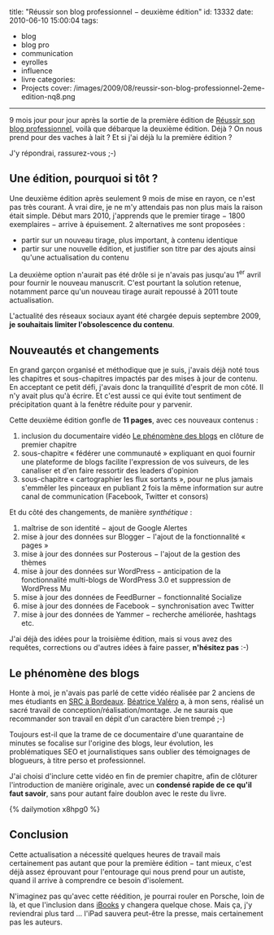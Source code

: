 title: "Réussir son blog professionnel − deuxième édition"
id: 13332
date: 2010-06-10 15:00:04
tags:
- blog
- blog pro
- communication
- eyrolles
- influence
- livre
categories:
- Projects
cover: /images/2009/08/reussir-son-blog-professionnel-2eme-edition-nq8.png
---

9 mois jour pour jour après la sortie de la première édition de [Réussir son blog professionnel](http://reussir-son-blog.pro/), voilà que débarque la deuxième édition. Déjà ? On nous prend pour des vaches à lait ? Et si j'ai déjà lu la première édition ?

J'y répondrai, rassurez-vous ;-)

<!--more-->

## Une édition, pourquoi si tôt ?

Une deuxième édition après seulement 9 mois de mise en rayon, ce n'est pas très courant. À vrai dire, je ne m'y attendais pas non plus mais la raison était simple. Début mars 2010, j'apprends que le premier tirage − 1800 exemplaires − arrive à épuisement. 2 alternatives me sont proposées :

*   partir sur un nouveau tirage, plus important, à contenu identique
*   partir sur une nouvelle édition, et justifier son titre par des ajouts ainsi qu'une actualisation du contenu

La deuxième option n'aurait pas été drôle si je n'avais pas jusqu'au 1<sup>er</sup> avril pour fournir le nouveau manuscrit. C'est pourtant la solution retenue, notamment parce qu'un nouveau tirage aurait repoussé à 2011 toute actualisation.

L'actualité des réseaux sociaux ayant été chargée depuis septembre 2009, **je souhaitais limiter l'obsolescence du contenu**.

## Nouveautés et changements

En grand garçon organisé et méthodique que je suis, j'avais déjà noté tous les chapitres et sous-chapitres impactés par des mises à jour de contenu. En acceptant ce petit défi, j'avais donc la tranquillité d'esprit de mon côté. Il n'y avait plus qu'à écrire.
Et c'est aussi ce qui évite tout sentiment de précipitation quant à la fenêtre réduite pour y parvenir.

Cette deuxième édition gonfle de **11 pages**, avec ces nouveaux contenus :

1.  inclusion du documentaire vidéo [Le phénomène des blogs](http://www.dailymotion.com/video/x8hpg0_documentaire-le-phenomene-des-blogs_news) en clôture de premier chapitre
2.  sous-chapitre « fédérer une communauté » expliquant en quoi fournir une plateforme de blogs facilite l'expression de vos suiveurs, de les canaliser et d'en faire ressortir des leaders d'opinion
3.  sous-chapitre « cartographier les flux sortants », pour ne plus jamais s'emmêler les pinceaux en publiant 2 fois la même information sur autre canal de communication (Facebook, Twitter et consors)

Et du côté des changements, de manière _synthétique_ :

1.  maîtrise de son identité − ajout de Google Alertes
2.  mise à jour des données sur Blogger − l'ajout de la fonctionnalité « pages »
3.  mise à jour des données sur Posterous − l'ajout de la gestion des thèmes
4.  mise à jour des données sur WordPress − anticipation de la fonctionnalité multi-blogs de WordPress 3.0 et suppression de WordPress Mu
5.  mise à jour des données de FeedBurner − fonctionnalité Socialize
6.  mise à jour des données de Facebook − synchronisation avec Twitter
7.  mise à jour des données de Yammer − recherche améliorée, hashtags etc.

J'ai déjà des idées pour la troisième édition, mais si vous avez des requêtes, corrections ou d'autres idées à faire passer, **n'hésitez pas** :-)

## Le phénomène des blogs

Honte à moi, je n'avais pas parlé de cette vidéo réalisée par 2 anciens de mes étudiants en [SRC à Bordeaux](http://www.srcbordeaux.com/). [Béatrice Valéro](http://www.beatricevalero.com/) a, à mon sens, réalisé un sacré travail de conception/réalisation/montage. Je ne saurais que recommander son travail en dépit d'un caractère bien trempé ;-)

Toujours est-il que la trame de ce documentaire d'une quarantaine de minutes se focalise sur l'origine des blogs, leur évolution, les problématiques SEO et journalistiques sans oublier des témoignages de blogueurs, à titre perso et professionnel.

J'ai choisi d'inclure cette vidéo en fin de premier chapitre, afin de clôturer l'introduction de manière originale, avec un **condensé rapide de ce qu'il faut savoir**, sans pour autant faire doublon avec le reste du livre.

{% dailymotion x8hpg0 %}

## Conclusion

Cette actualisation a nécessité quelques heures de travail mais certainement pas autant que pour la première édition − tant mieux, c'est déjà assez éprouvant pour l'entourage qui nous prend pour un autiste, quand il arrive à comprendre ce besoin d'isolement.

N'imaginez pas qu'avec cette réédition, je pourrai rouler en Porsche, loin de là, et que l'inclusion dans [iBooks](http://www.apple.com/ipad/features/ibooks.html) y changera quelque chose.
Mais ça, j'y reviendrai plus tard ... l'iPad sauvera peut-être la presse, mais certainement pas les auteurs.